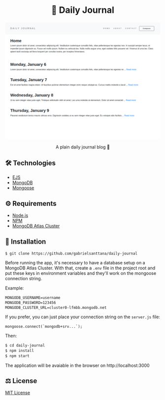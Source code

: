 # <div align="center">📔 Daily Journal</div>

#####

<img src="./public/images/homepage_sample.png" />

<p align="center">A plain daily journal blog 📔</p>

## 🛠️ Technologies

<ul>
  <li><a href="https://ejs.co/">EJS</a></li>
  <li><a href="https://www.mongodb.com/">MongoDB</a></li>
  <li><a href="https://mongoosejs.com/">Mongoose</a></li>
</ul>

## ⚙️ Requirements

<ul>
  <li><a href="https://nodejs.org/en/">Node.js</a></li>
  <li><a href="https://www.npmjs.com/">NPM</a></li>
  <li><a href="https://www.mongodb.com/cloud/atlas">MongoDB Atlas Cluster</a></li>
</ul>

## 🚀 Installation

```
$ git clone https://github.com/gabrielsanttana/daily-journal
```

Before running the app, it's necessary to have a database setup on a MongoDB Atlas Cluster. With that, create a `.env` file in the project root and put these keys in environment variables and they'll work on the mongoose connection string.

Example:

```
MONGODB_USERNAME=username
MONGODB_PASSWORD=123456
MONGODB_CLUSTER_URL=cluster0-lfmbb.mongodb.net
```

If you prefer, you can just place your connection string on the `server.js` file:

```
mongoose.connect(`mongodb+srv...`);
```

Then:

```bash
$ cd daily-journal
$ npm install
$ npm start
```

The application will be avaiable in the browser on http://localhost:3000

## ⚖️ License

[MIT License](https://github.com/gabrielsanttana/daily-journal/blob/master/LICENSE)
